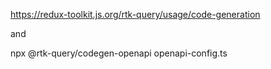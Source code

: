 https://redux-toolkit.js.org/rtk-query/usage/code-generation

and 

npx @rtk-query/codegen-openapi openapi-config.ts

